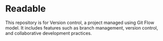 # Readable
 This repository is for Version control, a project managed using Git Flow model. It includes features such as branch management, version control, and collaborative development practices.
